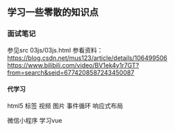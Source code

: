 ## 学习一些零散的知识点

### 面试笔记
参见src 03js/03js.html
参看资料： 
https://blog.csdn.net/mus123/article/details/106499506   https://www.bilibili.com/video/BV1ek4y1r7GT?from=search&seid=6774208587243450087
#### 代学习
html5 标签   视频  图片
事件循环
响应式布局

微信小程序
学习vue